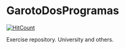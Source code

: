 # GarotoDosProgramas

[![HitCount](http://hits.dwyl.com/jeffersonjpr/garotoDosProgramas.svg)](http://hits.dwyl.com/jeffersonjpr/garotoDosProgramas)

Exercise repository.
University and others.
